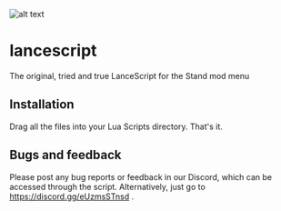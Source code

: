 ![alt text](https://i.imgur.com/hIhEFHo.png)
# lancescript
The original, tried and true LanceScript for the Stand mod menu

## Installation
Drag all the files into your Lua Scripts directory. That's it. 

## Bugs and feedback
Please post any bug reports or feedback in our Discord, which can be accessed through the script.
Alternatively, just go to https://discord.gg/eUzmsSTnsd .
